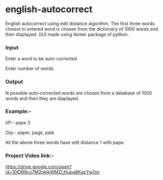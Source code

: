 # english-autocorrect
English autocorrect using edit distance algorithm. The first three words closest to entered word is chosen from the dictionary of 1000 words and then displayed. GUI made using tkinter package of python.

### Input

Enter a word to be auto-corrected

Enter number of words

### Output

N possible auto-corrected words are chosen from a database of 1000 words and then they are diaplayed.

### Example:-

I/P:- pape 3

O/p:- paper, page, pale

All the above three words have edit distance 1 with pape.

### Project Video link:- 

https://drive.google.com/open?id=10IDR9co7M2pkikWMZLhlupa8KazYw0nr
